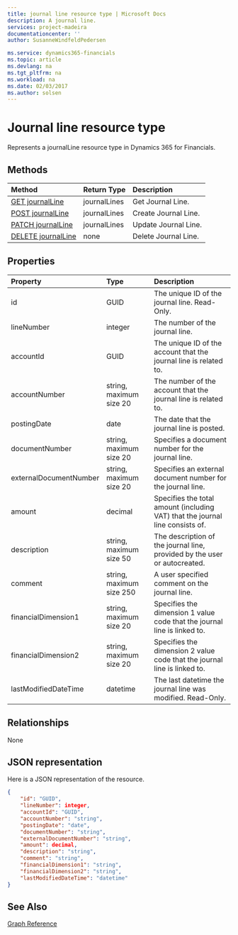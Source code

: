 ```yaml
---
title: journal line resource type | Microsoft Docs
description: A journal line.
services: project-madeira
documentationcenter: ''
author: SusanneWindfeldPedersen

ms.service: dynamics365-financials
ms.topic: article
ms.devlang: na
ms.tgt_pltfrm: na
ms.workload: na
ms.date: 02/03/2017
ms.author: solsen
---
```


# Journal line resource type
Represents a journalLine resource type in Dynamics 365 for Financials.

## Methods

| Method       | Return Type  |Description|
|:---------------|:--------|:----------|
|[GET journalLine](../api/dynamics_get_journalline.md)|journalLines|Get Journal Line.|
|[POST journalLine](../api/dynamics_create_journalline.md)|journalLines|Create Journal Line.|
|[PATCH journalLine](../api/dynamics_update_journalline.md)|journalLines|Update Journal Line.|
|[DELETE journalLine](../api/dynamics_delete_journalline.md)|none|Delete Journal Line.|

## Properties
| Property	   | Type	|Description|
|:---------------|:--------|:----------|
|id|GUID|The unique ID of the journal line. Read-Only.|
|lineNumber|integer|The number of the journal line.|
|accountId|GUID|The unique ID of the account that the journal line is related to.|
|accountNumber|string, maximum size 20|The number of the account that the journal line is related to.|
|postingDate|date|The date that the journal line is posted.|
|documentNumber|string, maximum size 20|Specifies a document number for the journal line.|
|externalDocumentNumber|string, maximum size 20|Specifies an external document number for the journal line.|
|amount|decimal|Specifies the total amount (including VAT) that the journal line consists of.|
|description|string, maximum size 50|The description of the journal line, provided by the user or autocreated.|
|comment|string, maximum size 250|A user specified comment on the journal line.|
|financialDimension1|string, maximum size 20|Specifies the dimension 1 value code that the journal line is linked to.|
|financialDimension2|string, maximum size 20|Specifies the dimension 2 value code that the journal line is linked to.|
|lastModifiedDateTime|datetime|The last datetime the journal line was modified. Read-Only.|


## Relationships
None

## JSON representation

Here is a JSON representation of the resource.


```json
{
    "id": "GUID",
    "lineNumber": integer,
    "accountId": "GUID",
    "accountNumber": "string",
    "postingDate": "date",
    "documentNumber": "string",
    "externalDocumentNumber": "string",
    "amount": decimal,
    "description": "string",
    "comment": "string",
    "financialDimension1": "string",
    "financialDimension2": "string",
    "lastModifiedDateTime": "datetime"
}
```

## See Also
[Graph Reference](../api/dynamics_graph_reference.md)  
